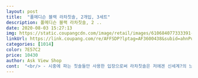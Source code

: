 ```yaml
---
layout: post 
title:  "폴메디슨 블랙 라차칫솔, 2개입, 3세트" 
description: 폴메디슨 블랙 라차칫솔, 2 ..
date: 2020-08-03 15:27:13 
img: https://static.coupangcdn.com/image/retail/images/610684077333391-489351e9-dfde-40c5-85a1-f4158a750948.jpg 
linkUrl: https://link.coupang.com/re/AFFSDP?lptag=AF3600438&subid=ahnPublicAsk&pageKey=340805858&itemId=1084871380&vendorItemId=5590827762&traceid=V0-113-1b467d5e40039dbf 
categories: [1014] 
color: 7E57C2 
price: 10430 
author: Ask View Shop 
cont:  "<br/> - 시중에 파는 칫솔들만 사용한 입장으로써 라차칫솔은 저에겐 신세계?의 느낌이었습니다.<br/> 아무래도 나이많은 어르신이나 아직 양치하는데 미숙한 아이들이 쓰면 좋을 것 같다는 생각이 들었습니다.<br/> 추가적으로 양치할 때 마다 잇몸에서 피가 난다거나 잇몸이 약하신분들이 쓰시면 정말 좋을 것 같아요.<br/><br/><br/> - 시중에 파는 칫솔들은 고무패킹이나 손잡이부분들에 고무같은걸 둘둘말아서 사실 무게가 조금 무겁게 느껴지기도 했는데 사실 저는 의미없는 기능이라고 생각했었습니다.<br/>(양치하다가 손 미끄러지는 경우가 얼마나 된다고... <br/>)<br/><br/> - 아무래도 빳빳한 일반 칫솔모보다 부드럽고 빽빽해서 잘 안닦인다는 느낌도 없었고 가장 좋은 건 자극이 적어 잇몸에 무리없이 쓸 수 있어서 좋았습니다.<br/><br/><br/> - 저는 폴메디슨 블랙 라차 치약을 같이 쓰고 있어서 처음에 제품을 받고 양치했을 때 검정물?이 나온다는게 무슨말인지 몰랐는데 이게 숯성분이라고 하더군요.<br/> 화이트닝 효과까지 기대해도 될 것 같습니다.<br/><br/><br/> - 지금 4일정도 사용했고 두개입이라 하나는 사무실, 하나는 집에 두고 사용하고 있습니다.<br/><br/>1.<br/> 빽빽한 미세모로 자극이 적음<br/>2.<br/> 다른 칫솔보다 가벼움<br/>3.<br/> 숯성분함유<br/>4.<br/> 사용감<br/><br/>■■기대가 컷던탓인지, 사용한지 아직 얼마안되서 그런건지, 좋은평들과는 반대로 저는 막좋타할정도는 아녜요;;;;<br/>■■먼저사용하던 전동칫솔과비교했을시, 일반칫솔들에비해 크기가 작아서  살짝 애들칫솔로 닦는기분??이구요, 먼저사용하던칫솔도 쓰기시작한지 얼마안된거임에도 불구하고 차라리 먼저사용하던게 저한테는 더 잘맞는것같애요<br/>■■음.<br/>.<br/> 유튜브광고시청후 바로 쿠팡폭풍검색!!<br/>■■일단 저도 잇몸이 약한편이라 부드러운칫솔모의칫솔만 사용하는편이예요.<br/><br/>■■임신햇을때 잇몸들이 유난히 아팟어서 기억이잇는데, 그때생각하면 요칫솔은 임산부들이 사용하기에 참 괜찮을것같단 생각이들어요<br/>●가격<br/> - 14,900원<br/>●갯수<br/> - 2p짜리 3set<br/>●배송<br/> - 로켓타고 주문담날오후 무사히 도착<br/>.<br/> ★ 장점<br/>.<br/> ★★★.<br/> ★.<br/> ★<br/>걱정아닌 걱정도했었는데 현재 3번 사용했는데 한가닥도 빠지지않은거 보니<br/>걱정없이 사용하셔도 됩니다! 저같은 경우는 몇번쓰다보니 검정물은 안나왔어요!<br/>검정물빠짐에 대해서 이야기하시는 분들이 계신데 숯성분함유때문에 그런거라고 해요.<br/><br/>구입전 평을 꼭 참고하는편/ 평들이많아서 일일이 다 읽어보는건 번거로운관계로 전체적인 평이 비교적좋길래 고민없이 바로 주문 꾸욱ㅋㅋ<br/>그냥 칫솔에 대한 중요성 없이 일반 슈퍼에서 파는 칫솔을 사용했었고<br/>마침 쿠팡에서 추천해주길래 구매를했습니다.<br/><br/>막상 양치를 하고나면 신기하게 피도나지않고 잇몸이 쓰리지도않고 닦을때와는 다르게<br/>뭔가 쓰린 느낌이 계속 나길래 부드러운 칫솔을 찾아다<br/>바로 샤워를하며 사용해봤는데 오랜시간 뻣뻣한 칫솔모에<br/>부드러운건 확실히 부드럽고 칫솔모가 촘촘했습니다.<br/><br/>부드러운칫솔모!! 타이틀답게,  굉장히 얇은(?)칫솔모들이 촘촘하게 박혀있는데, 너무촘촘하고 많은칫솔모들때문인지 둔탁?하다고 해야하나? 투박?하다고 해야하나? 먼가 표현할방법은 없는데, 암튼 양치할때마다 그렇게 느껴져요<br/>사용하기 좋아 선물용으로도 좋을거같습니다.<br/><br/>살살 양치를하라고했는지 알겠더라구요<br/>시중에 파는 칫솔들만 사용한 입장으로써 라차칫솔은 저에겐 신세계?의 느낌이었습니다.<br/><br/>실제로 꺼내서 손으로 솔부분을 만저보니 그 어떤 칫솔보다<br/>아무래도 나이많은 어르신이나 아직 양치하는데 미숙한 아이들이 쓰면 좋을 것 같다는 생각이 들었습니다.<br/><br/>양치할때는 칫솔모들이 많아서 부담스러운것이, 그많은 칫솔모들이 너무촘촘히박혀있으니, 서로 밀쳐낼(?)공간이없으니깐 치아가 구석구석 잘 못닦아지는기분(?)이랄까?.<br/>!! T.<br/>T<br/>양치후에 개운함은 확실히 개운했습니다.<br/><br/>요즘 양치를하고나면 잇몸에서 피도 나오고<br/>요칫솔은 첨 사용해보는거라그런가 부드럽단표현보다는 되려<br/>이 부분을 과감하게 없애서 심플하고 가벼웠고 오히려 엄지손가락이 잡히는 부분에 홀을 만들어 미끄러워지는 걸 방지하려고 한 것 같아요.<br/><br/>익숙해서인지 이게 양치가 되는건지 의문이 들정도로 부드러운 느낌이었는데<br/>작년 12월 구매 후 사용했을 때 좋아서 이번 설에 집에 들고내려가려고 추가구매했습니다.<br/><br/>제가 치열이 고르지못해 양치 전/후에는 항상 치실을 사용했는데<br/>좋은 칫솔치고 가성비도 좋고 나이불문하고<br/>총평<br/>최근에 잇몸에서 피가 많이나서 덜 자극적인 칫솔이 없을까 하다가 구매하게 되었습니다.<br/><br/>추가적으로 양치할 때 마다 잇몸에서 피가 난다거나 잇몸이 약하신분들이 쓰시면 정말 좋을 것 같아요.<br/><br/>치실을 안써도 될만큼 구석구석 양치가 잘 되어 있었습니다.<br/><br/>칫솔모가 얇아서 양치할때마다 칫솔모가 빠지는건 아닌지<br/>칫솔모라는 표현보다 그냥 벨벳? 털? 요런표현이 더 맞는것같애요ㅋ<br/>튼튼하기도 튼튼한거같습니다.<br/><br/>평소 급한성격인지라 로켓배송가능한 요상품으로 선택!!<br/>현재까지 모가 휘는 현상도 없고 모 빠짐도 없네요.<br/> 잇몸에 무리가 안가서 지금 잇몸약은 따로 먹지 않고 있습니다.<br/> 아무래도 양치하는 습관에서 잇몸이 약해졌던 것 같아요.<br/> 아주 만족하면서 사용중입니다.<br/><br/>확실히 치과에서 칫솔하나를 10년동안 사용한다는 생각으로<br/>" 
---
```

